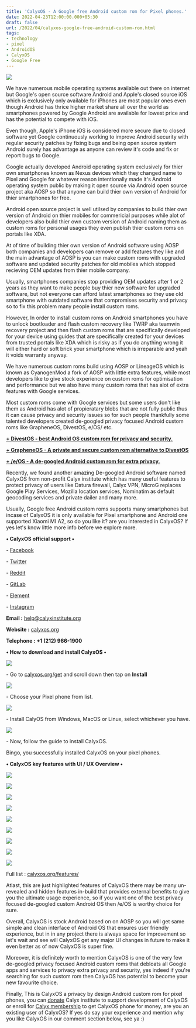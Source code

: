 ```yaml
---
title: 'CalyxOS - A Google free Android custom rom for Pixel phones.'
date: 2022-04-23T12:00:00.000+05:30
draft: false
url: /2022/04/calyxos-google-free-android-custom-rom.html
tags: 
- technology
- pixel
- AndroidOS
- CalyxOS
- Google Free
---
```


 [![](https://lh3.googleusercontent.com/-YDuH4AiJiYU/YmRzs-KJAVI/AAAAAAAAKX0/BGJne3LT_qUhS7x2nIpjUmjr0Og1H6MuACNcBGAsYHQ/s1600/1650750384070718-0.png)](https://lh3.googleusercontent.com/-YDuH4AiJiYU/YmRzs-KJAVI/AAAAAAAAKX0/BGJne3LT_qUhS7x2nIpjUmjr0Og1H6MuACNcBGAsYHQ/s1600/1650750384070718-0.png) 

  

  

We have numerous mobile operating systems available out there on internet but Google's open source software Android and Apple's closed source iOS which is exclusively only available for iPhones are most popular ones even though Android has thrice higher market share all over the world as smartphones powered by Google Android are available for lowest price and has the potential to compete with iOS.

  

Even though, Apple's iPhone iOS is considered more secure due to closed software yet Google continuously working to improve Android security with regular security patches by fixing bugs and being open source system Android surely has advantage as anyone can review it's code and fix or report bugs to Google.

  

Google actually developed Android operating system exclusively for thier own smartphones known as Nexus devices which they changed name to Pixel and Google for whatever reason intentionally made it's Android operating system public by making it open source via Android open source project aka AOSP so that anyone can build thier own version of Android for thier smartphones for free.

  

Android open source project is well utilsed by companies to build thier own version of Android on thier mobiles for commericial purposes while alot of developers also build thier own custom version of Android naming them as custom roms for personal usages they even publish thier custom roms on portals like XDA.

  

At of time of building thier own version of Android software using AOSP both companies and developers can remove or add features they like and the main advantage of AOSP is you can make custom roms with upgraded software and updated security patches for old mobiles which stopped recieving OEM updates from thier mobile company.

  

Usually, smartphones companies stop providing OEM updates after 1 or 2 years as they want to make people buy thier new software for upgraded software, but not everyone can afford latest smartphones so they use old smartphone with outdated software that compromises security and privacy so to fix this problem many people install custom roms.

  

However, In order to install custom roms on Android smartphones you have to unlock bootloader and flash custom recovery like TWRP aka teamwin recovery project and then flash custom roms that are specifically developed for your device using guides that are specifically created for your devices from trusted portals like XDA which is risky as if you do anything wrong it will either hard or soft brick your smartphone which is irreparable and yeah it voids warranty anyway.

  

We have numerous custom roms build using AOSP or LineageOS which is known as CyanogenMod a fork of AOSP with little extra features, while most developers like to give stock experience on custom roms for optimisation and performance but we also have many custom roms that has alot of extra features with Google services.

  

Most custom roms come with Google services but some users don't like them as Android has alot of propieratary blobs that are not fully public thus it can cause privacy and security issues so for such people thankfully some talented developers created de-googled privacy focused Android custom roms like GrapheneOS, DivestOS, e/OS/ etc.

  

**[+ DivestOS - best Android OS custom rom for privacy and security.](https://www.techtracker.in/2022/02/divestos-best-android-os-custom-rom-for.html?m=1)**

**[\+ GrapheneOS - A private and secure custom rom alternative to DivestOS](https://www.techtracker.in/2022/03/grapheneos-private-and-secure-custom.html?m=1)**

  

**[\+ /e/OS - A de-googled Android custom rom for extra privacy.](https://www.techtracker.in/2022/03/eos-de-googled-android-custom-rom-for.html?m=1)**

  

Recently, we found another amazing De-googled Android software named CalyxOS from non-profit Calyx institute which has many useful features to protect privacy of users like Datura firewall, Calyx VPN, MicroG replaces Google Play Services, Mozilla location services, Nominatim as default geocoding services and private dailer and many more.

  

Usually, Google free Android custom roms supports many smartphones but incase of CalyxOS it is only available for Pixel smartphone and Android one supported Xiaomi MI A2, so do you like it? are you interested in CalyxOS? If yes let's know little more info before we explore more.

  

**• CalyxOS official support •**

\- [Facebook](https://facebook.com/calyxinstitute)

\- [Twitter](https://twitter.com/CalyxOS)

\- [Reddit](https://reddit.com/r/CalyxOS)

\- [GitLab](https://gitlab.com/CalyxOS)

\- [Element](https://app.element.io/#/room/#calyxos:matrix.org)

\- [Instagram](https://instagram.com/calyxinsta)

  

**Email :** [help@calyxinstitute.org](mailto:help@calyxinstitute.org)

**Website :** [calyxos.org](http://calyxos.org)

**Telephone : +1 (212) 966-1900**

  

**• How to download and install CalyxOS •**

 [![](https://lh3.googleusercontent.com/-zK9RV9BLbSg/YmRzr2wjp6I/AAAAAAAAKXw/aZiGM-rirVMqQy4xkE2isxctIKyfh_TPgCNcBGAsYHQ/s1600/1650750380544908-1.png)](https://lh3.googleusercontent.com/-zK9RV9BLbSg/YmRzr2wjp6I/AAAAAAAAKXw/aZiGM-rirVMqQy4xkE2isxctIKyfh_TPgCNcBGAsYHQ/s1600/1650750380544908-1.png) 

  

\- Go to [calyxos.org/get](http://calyxos.org/get) and scroll down then tap on **Install**

 **[![](https://lh3.googleusercontent.com/-nV8tnJLCh9o/YmRzq4NiOJI/AAAAAAAAKXs/hzS3YObfq9UtJHPmXshg3BVFanUbKTCEwCNcBGAsYHQ/s1600/1650750376531140-2.png)](https://lh3.googleusercontent.com/-nV8tnJLCh9o/YmRzq4NiOJI/AAAAAAAAKXs/hzS3YObfq9UtJHPmXshg3BVFanUbKTCEwCNcBGAsYHQ/s1600/1650750376531140-2.png)** 

\- Choose your Pixel phone from list.

  

 [![](https://lh3.googleusercontent.com/-wjeXLM1SsB0/YmRzqD8SByI/AAAAAAAAKXo/VPS89wpiJss75TkCIhExG0a5x-bqsyTVgCNcBGAsYHQ/s1600/1650750373049025-3.png)](https://lh3.googleusercontent.com/-wjeXLM1SsB0/YmRzqD8SByI/AAAAAAAAKXo/VPS89wpiJss75TkCIhExG0a5x-bqsyTVgCNcBGAsYHQ/s1600/1650750373049025-3.png) 

  

\- Install CalyOS from Windows, MacOS or Linux, select whichever you have.

  

 [![](https://lh3.googleusercontent.com/-JOTRpxyIEy4/YmRzpCV48-I/AAAAAAAAKXk/zsvGQAD-EEMLKOFQIkokLLbXHHNzizNTgCNcBGAsYHQ/s1600/1650750368848990-4.png)](https://lh3.googleusercontent.com/-JOTRpxyIEy4/YmRzpCV48-I/AAAAAAAAKXk/zsvGQAD-EEMLKOFQIkokLLbXHHNzizNTgCNcBGAsYHQ/s1600/1650750368848990-4.png) 

  

\- Now, follow the guide to install CalyxOS.

  

Bingo, you successfully installed CalyxOS on your pixel phones.

**• CalyxOS key features with UI / UX Overview •**

 **[![](https://lh3.googleusercontent.com/-lj4aKqpNLDI/YmRzoBBjypI/AAAAAAAAKXg/_2L78dv9qNge7k6pxrmIFtlIjrjZDw02gCNcBGAsYHQ/s1600/1650750364682349-5.png)](https://lh3.googleusercontent.com/-lj4aKqpNLDI/YmRzoBBjypI/AAAAAAAAKXg/_2L78dv9qNge7k6pxrmIFtlIjrjZDw02gCNcBGAsYHQ/s1600/1650750364682349-5.png)** 

 **[![](https://lh3.googleusercontent.com/-KrmtuInm1gI/YmRznKNSyrI/AAAAAAAAKXc/32S9mctR3EcTtWOxhIoBCEBBAfSOvrEUQCNcBGAsYHQ/s1600/1650750361156133-6.png)](https://lh3.googleusercontent.com/-KrmtuInm1gI/YmRznKNSyrI/AAAAAAAAKXc/32S9mctR3EcTtWOxhIoBCEBBAfSOvrEUQCNcBGAsYHQ/s1600/1650750361156133-6.png)** 

 **[![](https://lh3.googleusercontent.com/-lma5diqVB8Q/YmRzmGH1EMI/AAAAAAAAKXY/iQPSDOLKYuQ7dn8UYf-w2wEX3vh8Jlv3ACNcBGAsYHQ/s1600/1650750357063937-7.png)](https://lh3.googleusercontent.com/-lma5diqVB8Q/YmRzmGH1EMI/AAAAAAAAKXY/iQPSDOLKYuQ7dn8UYf-w2wEX3vh8Jlv3ACNcBGAsYHQ/s1600/1650750357063937-7.png)** 

  

 [![](https://lh3.googleusercontent.com/-NxnxHIfZeBQ/YmRzlCDkFpI/AAAAAAAAKXU/Vj5Uj9rIeuY3-Glo9s5e8x6JG5wXiOA5wCNcBGAsYHQ/s1600/1650750353262351-8.png)](https://lh3.googleusercontent.com/-NxnxHIfZeBQ/YmRzlCDkFpI/AAAAAAAAKXU/Vj5Uj9rIeuY3-Glo9s5e8x6JG5wXiOA5wCNcBGAsYHQ/s1600/1650750353262351-8.png) 

  

 [![](https://lh3.googleusercontent.com/-bLe3NeorrLE/YmRzkLp-NiI/AAAAAAAAKXQ/rRgqs4fWbXkCWuofIfO1otauNPiYcvpgACNcBGAsYHQ/s1600/1650750349079971-9.png)](https://lh3.googleusercontent.com/-bLe3NeorrLE/YmRzkLp-NiI/AAAAAAAAKXQ/rRgqs4fWbXkCWuofIfO1otauNPiYcvpgACNcBGAsYHQ/s1600/1650750349079971-9.png) 

  

 [![](https://lh3.googleusercontent.com/-7O5gvJ2-4oA/YmRzjNj7SdI/AAAAAAAAKXM/ilaks4BJE4Ywpgp-TwY5hJ_owrQVT_SQwCNcBGAsYHQ/s1600/1650750344367860-10.png)](https://lh3.googleusercontent.com/-7O5gvJ2-4oA/YmRzjNj7SdI/AAAAAAAAKXM/ilaks4BJE4Ywpgp-TwY5hJ_owrQVT_SQwCNcBGAsYHQ/s1600/1650750344367860-10.png) 

  

 [![](https://lh3.googleusercontent.com/--dghStqIICA/YmRzhz8DxFI/AAAAAAAAKXI/ZYCl4KaxtIk9TKBHh0tzRDQc0g0PgYOOwCNcBGAsYHQ/s1600/1650750339775764-11.png)](https://lh3.googleusercontent.com/--dghStqIICA/YmRzhz8DxFI/AAAAAAAAKXI/ZYCl4KaxtIk9TKBHh0tzRDQc0g0PgYOOwCNcBGAsYHQ/s1600/1650750339775764-11.png) 

  

 [![](https://lh3.googleusercontent.com/-ImXxVmW3YQs/YmRzgwFXnMI/AAAAAAAAKXE/pFz655Ote3w6ZZIG4ZUAL8MEII_RySMEQCNcBGAsYHQ/s1600/1650750335348393-12.png)](https://lh3.googleusercontent.com/-ImXxVmW3YQs/YmRzgwFXnMI/AAAAAAAAKXE/pFz655Ote3w6ZZIG4ZUAL8MEII_RySMEQCNcBGAsYHQ/s1600/1650750335348393-12.png) 

  

 [![](https://lh3.googleusercontent.com/-7zOD8kzoRlc/YmRzfoSUElI/AAAAAAAAKXA/VjKmQ_t_ijYiN0bv2q3M9K8gI24589NCQCNcBGAsYHQ/s1600/1650750331325220-13.png)](https://lh3.googleusercontent.com/-7zOD8kzoRlc/YmRzfoSUElI/AAAAAAAAKXA/VjKmQ_t_ijYiN0bv2q3M9K8gI24589NCQCNcBGAsYHQ/s1600/1650750331325220-13.png) 

  

Full list : [calyxos.org/features/](https://calyxos.org/features/)

  

Atlast, this are just highlighted features of CalyxOS there may be many un-revealed and hidden features in-build that provides external benefits to give you the ultimate usage experience, so if you want one of the best privacy focused de-googled custom Android OS then /e/OS is worthy choice for sure.

  

Overall, CalyxOS is stock Android based on on AOSP so you will get same simple and clean interface of Android OS that ensures user friendly experience, but in in any project there is always space for improvement so let's wait and see will CalyxOS get any major UI changes in future to make it even better as of now CalyxOS is super fine.

  

Moreover, it is definitely worth to mention CalyxOS is one of the very few de-googled privacy focused Android custom roms that debloats all Google apps and services to privacy extra privacy and security, yes indeed if you're searching for such custom rom then CalyxOS has potential to become your new favourite choice.

  

Finally, This is CalyxOS a privacy by design Android custom rom for pixel phones, you can [donate](https://members.calyxinstitute.org/donate) Calyx institute to support development of CalyxOS or enroll for [Calyx membership](https://members.calyxinstitute.org/enroll/membership/phone) to get CalyxOS phone for money, are you an existing user of CalyxOS? If yes do say your experience and mention why you like CalyxOS in our comment section below, see ya :)